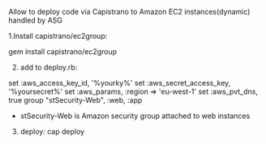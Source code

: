 Allow to deploy code via Capistrano to Amazon EC2 instances(dynamic) handled by ASG

1.Install capistrano/ec2group:

gem install capistrano/ec2group

2. add to deploy.rb:

set :aws_access_key_id, '%yourky%'
set :aws_secret_access_key, '%yoursecret%'
set :aws_params, :region => 'eu-west-1'
set :aws_pvt_dns, true
group "stSecurity-Web", :web, :app


* stSecurity-Web is Amazon security group attached to web instances

3. deploy:
cap deploy
